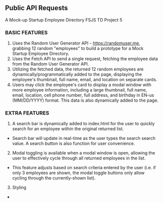 ## Public API Requests
A Mock-up Startup Employee Directory FSJS TD Project 5  

### BASIC FEATURES
1. Uses the Random User Generator API - https://randomuser.me, grabbing 12 random "employees" to build a prototype for a Mock Startup Employee Directory.  
2. Uses the Fetch API to send a single request, fetching the employee data from the Random User Generator API.
3. Utilizing the fetched data, the returned 12 random employees are dynamically/programmatically added to the page, displaying the employee's thumbnail, full name, email, and location on separate cards.
4. Users may click the employee's card to display a modal window with more employee information, including a large thumbnail, full name, email, location, cell phone number, full address, and birthday in EN-us (MM/DD/YYYY) format. This data is also dynamically added to the page.

### EXTRA FEATURES
1. A search bar is dynamically added to index.html for the user to quickly search for an employee within the original returned list.
- Search bar will update in real-time as the user types the search search value. A search button is also function for user convenience.
2. Modal toggling is available when a modal window is open, allowing the user to effectively cycle through all returned employees in the list.
- This feature adjusts based on search criteria entered by the user (i.e. if only 3 employees are shown, the modal toggle buttons only allow cycling through the currently-shown list).
3. Styling
-
